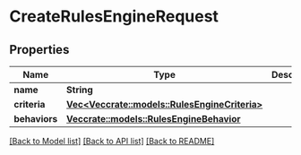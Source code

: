 # CreateRulesEngineRequest

## Properties

Name | Type | Description | Notes
------------ | ------------- | ------------- | -------------
**name** | **String** |  | 
**criteria** | [**Vec<Vec<crate::models::RulesEngineCriteria>>**](array.md) |  | 
**behaviors** | [**Vec<crate::models::RulesEngineBehavior>**](RulesEngineBehavior.md) |  | 

[[Back to Model list]](../README.md#documentation-for-models) [[Back to API list]](../README.md#documentation-for-api-endpoints) [[Back to README]](../README.md)



